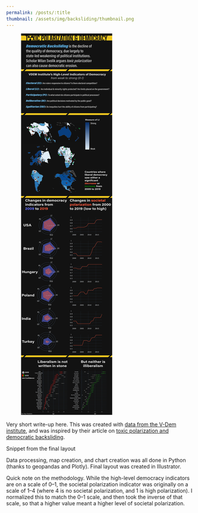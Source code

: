 ```yaml
---
permalink: /posts/:title
thumbnail: /assets/img/backsliding/thumbnail.png
---
```


<figure>
  <img src="/assets/img/backsliding/infographic.png" alt="infographic"/>
</figure>

Very short write-up here. This was created with [data from the V-Dem institute](https://www.v-dem.net/en/data/data/v-dem-dataset/), and was inspired by their article on [toxic polarization and democratic backsliding](https://www.v-dem.net/en/news/polarization-global-threat-democracy/).

Snippet from the final layout

Data processing, map creation, and chart creation was all done in Python (thanks to geopandas and Plotly). Final layout was created in Illustrator.

Quick note on the methodology. While the high-level democracy indicators are on a scale of 0–1, the societal polarization indicator was originally on a scale of 1–4 (where 4 is no societal polarization, and 1 is high polarization). I normalized this to match the 0–1 scale, and then took the inverse of that scale, so that a higher value meant a higher level of societal polarization.